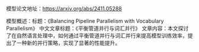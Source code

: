 模型论文地址：https://arxiv.org/abs/2411.05288

模型概述：标题：《Balancing Pipeline Parallelism with Vocabulary Parallelism》
中文文章标题：《平衡管道并行与词汇并行》
文章内容：本文探讨了在自然语言处理中，如何通过平衡管道并行与词汇并行来提高模型训练效率，提出了一种新的并行策略，实现了显著的性能提升。
